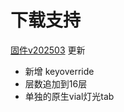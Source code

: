 # 下载支持

<a href="https://raw.githubusercontent.com/pretendancers/firmware/refs/heads/main/Cheerz-vial-202503.uf2">固件v202503</a>
更新

- 新增 keyoverride
- 层数追加到16层
- 单独的原生vial灯光tab

<!-- ![](/downloads/Cheerz-vial-202503.uf2.uf2) -->